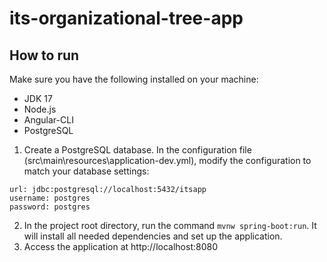 # its-organizational-tree-app

## How to run
Make sure you have the following installed on your machine:
- JDK 17
- Node.js
- Angular-CLI
- PostgreSQL
1. Create a PostgreSQL database. In the configuration file (src\main\resources\application-dev.yml), modify the configuration to match your database settings:
```
url: jdbc:postgresql://localhost:5432/itsapp
username: postgres
password: postgres
```
2. In the project root directory, run the command `mvnw spring-boot:run`. It will install all needed dependencies and set up the application.
3. Access the application at http://localhost:8080
